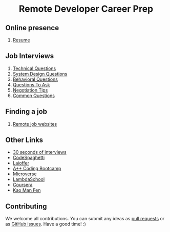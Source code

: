 <h1 align="center">Remote Developer Career Prep</h1>

## Online presence

1. [Resume](https://github.com/LIYINGZHEN/microverse-career-prep/tree/master/Resume)

## Job Interviews

1. [Technical Questions](https://github.com/LIYINGZHEN/tech-interview-handbook/tree/master/Technical%20Questions)
2. [System Design Questions](https://github.com/LIYINGZHEN/tech-interview-handbook/tree/master/System%20Design%20Questions)
3. [Behavioral Questions](https://github.com/LIYINGZHEN/tech-interview-handbook/tree/master/Behavioral%20Questions)
4. [Questions To Ask](https://github.com/LIYINGZHEN/microverse-career-prep/tree/master/Questions%20to%20ask)
5. [Negotiation Tips](https://github.com/LIYINGZHEN/microverse-career-prep/tree/master/Negotiation%20Tips)
6. [Common Questions](https://github.com/LIYINGZHEN/microverse-career-prep/tree/master/Common%20Questions)

## Finding a job

1. [Remote job websites](https://github.com/LIYINGZHEN/microverse-career-prep/tree/master/Remote%20jobs)

## Other Links

- [30 seconds of interviews](https://30secondsofinterviews.org)
- [CodeSpaghetti](http://www.codespaghetti.com)
- [Laioffer](https://www.laioffer.com)
- [A++ Coding Bootcamp](https://aonecode.com)
- [Microverse](https://www.microverse.org)
- [LambdaSchool](https://lambdaschool.com)
- [Coursera](https://www.coursera.org/degrees/mcit-penn)
- [Kao Man Fen](http://www.kmf.com)

## Contributing

We welcome all contributions. You can submit any ideas as [pull requests](https://github.com/LIYINGZHEN/microverse-career-prep/pulls) or as [GitHub issues](https://github.com/LIYINGZHEN/microverse-career-prep/issues). Have a good time! :)

